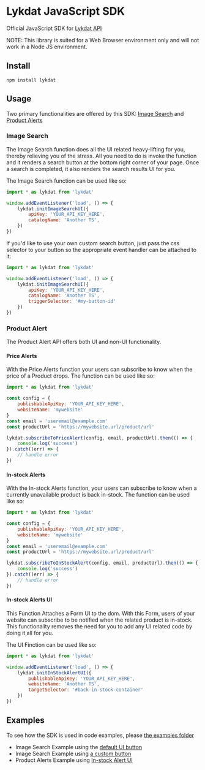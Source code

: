 # Lykdat JavaScript SDK

Official JavaScript SDK for [Lykdat API](https://solutions.lykdat.com/)

NOTE: This library is suited for a Web Browser environment only and will not work in a Node JS environment.

## Install

`npm install lykdat`

## Usage

Two primary functionalities are offered by this SDK: [Image Search](https://solutions.lykdat.com/new-features#visual-search) and [Product Alerts](https://solutions.lykdat.com/new-features/product-alert)

### Image Search

The Image Search function does all the UI related heavy-lifting for you, thereby relieving you of the stress.
All you need to do is invoke the function and it renders a search button at the bottom right corner of your page.
Once a search is completed, it also renders the search results UI for you.

The Image Search function can be used like so:

```js
import * as lykdat from 'lykdat'

window.addEventListener('load', () => {
    lykdat.initImageSearchUI({
        apiKey: 'YOUR_API_KEY_HERE',
        catalogName: 'Another TS',
    })
})
```

If you'd like to use your own custom search button, just pass the css selector to your button so the appropriate
event handler can be attached to it:

```js
import * as lykdat from 'lykdat'

window.addEventListener('load', () => {
    lykdat.initImageSearchUI({
        apiKey: 'YOUR_API_KEY_HERE',
        catalogName: 'Another TS',
        triggerSelector: '#my-button-id'
    })
})
```

### Product Alert

The Product Alert API offers both UI and non-UI functionality.

#### Price Alerts

With the Price Alerts function your users can subscribe to know when the price of a Product drops.
The function can be used like so:

```js
import * as lykdat from 'lykdat'

const config = {
    publishableApiKey: 'YOUR_API_KEY_HERE',
    websiteName: 'mywebsite'
}
const email = 'useremail@example.com'
const productUrl = 'https://mywebsite.url/product/url'

lykdat.subscribeToPriceAlert(config, email, productUrl).then(() => {
    console.log('success')
}).catch((err) => {
    // handle error
})
```

#### In-stock Alerts

With the In-stock Alerts function, your users can subscribe to know when a currently unavailable product is back in-stock.
The function can be used like so:

```js
import * as lykdat from 'lykdat'

const config = {
    publishableApiKey: 'YOUR_API_KEY_HERE',
    websiteName: 'mywebsite'
}
const email = 'useremail@example.com'
const productUrl = 'https://mywebsite.url/product/url'

lykdat.subscribeToInStockAlert(config, email, productUrl).then(() => {
    console.log('success')
}).catch((err) => {
    // handle error
})
```

#### In-stock Alerts UI

This Function Attaches a Form UI to the dom. With this Form, users of your website can subscribe to be notified when the related product is in-stock. This functionality removes the need for you to add any UI related code by doing it all for you.

The UI Finction can be used like so:

```js
import * as lykdat from 'lykdat'

window.addEventListener('load', () => {
    lykdat.initInStockAlertUI({
        publishableApiKey: 'YOUR_API_KEY_HERE',
        websiteName: 'Another TS',
        targetSelector: '#back-in-stock-container'
    })
})
```

## Examples

To see how the SDK is used in code examples, please [the examples folder](https://github.com/lykdatApps/js-sdk/tree/master/examples)

- Image Search Example using the [default UI button](https://github.com/lykdatApps/js-sdk/tree/master/examples/imagesearch/vanilla)
- Image Search Example using [a custom button](https://github.com/lykdatApps/js-sdk/tree/master/examples/imagesearch/vanilla-custom-button)
- Product Alerts Example using [In-stock Alert UI](https://github.com/lykdatApps/js-sdk/tree/master/examples/productalerts/vanilla)